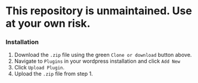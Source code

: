 # This repository is unmaintained. Use at your own risk.

### Installation
1. Download the `.zip` file using the green `Clone or download` button above. 
2. Navigate to `Plugins` in your wordpress installation and click `Add New`
3. Click `Upload Plugin`.
4. Upload the `.zip` file from step 1.
